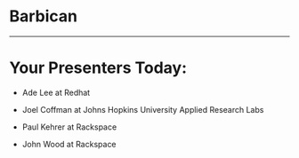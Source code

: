 # Barbican 
---
# Your Presenters Today:

* Ade Lee at Redhat

* Joel Coffman at Johns Hopkins University Applied Research Labs

* Paul Kehrer at Rackspace

* John Wood at Rackspace

